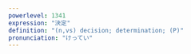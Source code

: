 ```yaml
---
powerlevel: 1341
expression: "決定"
definition: "(n,vs) decision; determination; (P)"
pronunciation: "けってい"
---
```


